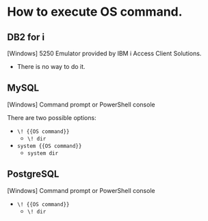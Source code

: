 # How to execute OS command.

## DB2 for i

\[Windows\] 5250 Emulator provided by IBM i Access Client Solutions.

* There is no way to do it.



## MySQL

\[Windows\] Command prompt or PowerShell console

There are two possible options:
* `\! {{OS command}}`
    * `\! dir`
* `system {{OS command}}`
    * `system dir`



## PostgreSQL

\[Windows\] Command prompt or PowerShell console

* `\! {{OS command}}`
    * `\! dir`
